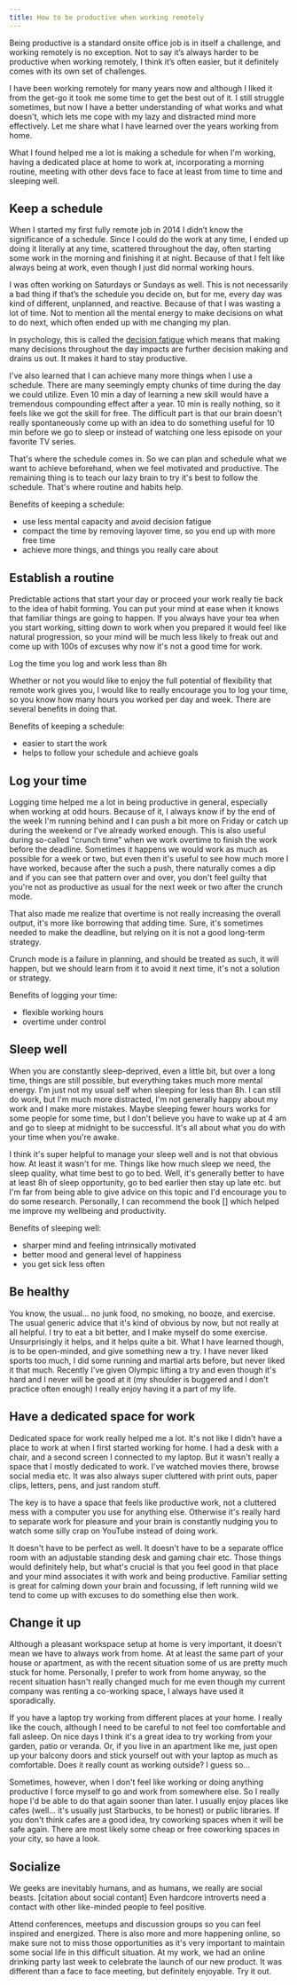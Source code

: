 ```yaml
---
title: How to be productive when working remotely
---
```


Being productive is a standard onsite office job is in itself a challenge, and working remotely is no exception. Not to say it’s always harder to be productive when working remotely, I think it’s often easier, but it definitely comes with its own set of challenges.

I have been working remotely for many years now and although I liked it from the get-go it took me some time to get the best out of it. I still struggle sometimes, but now I have a better understanding of what works and what doesn't, which lets me cope with my lazy and distracted mind more effectively. Let me share what I have learned over the years working from home.

What I found helped me a lot is making a schedule for when I'm working, having a dedicated place at home to work at, incorporating a morning routine, meeting with other devs face to face at least from time to time and sleeping well.

## Keep a schedule

When I started my first fully remote job in 2014 I didn’t know the significance of a schedule. Since I could do the work at any time, I ended up doing it literally at any time, scattered throughout the day, often starting some work in the morning and finishing it at night. Because of that I felt like always being at work, even though I just did normal working hours.

I was often working on Saturdays or Sundays as well. This is not necessarily a bad thing if that’s the schedule you decide on, but for me, every day was kind of different, unplanned, and reactive. Because of that I was wasting a lot of time. Not to mention all the mental energy to make decisions on what to do next, which often ended up with me changing my plan.

In psychology, this is called the [decision fatigue](https://en.wikipedia.org/wiki/Decision_fatigue) which means that making many decisions throughout the day impacts are further decision making and drains us out. It makes it hard to stay productive.

I've also learned that I can achieve many more things when I use a schedule. There are many seemingly empty chunks of time during the day we could utilize. Even 10 min a day of learning a new skill would have a tremendous compounding effect after a year. 10 min is really nothing, so it feels like we got the skill for free. The difficult part is that our brain doesn't really spontaneously come up with an idea to do something useful for 10 min before we go to sleep or instead of watching one less episode on your favorite TV series.

That's where the schedule comes in. So we can plan and schedule what we want to achieve beforehand, when we feel motivated and productive. The remaining thing is to teach our lazy brain to try it's best to follow the schedule. That's where routine and habits help.

Benefits of keeping a schedule:

- use less mental capacity and avoid decision fatigue
- compact the time by removing layover time, so you end up with more free time
- achieve more things, and things you really care about

## Establish a routine

Predictable actions that start your day or proceed your work really tie back to the idea of habit forming. You can put your mind at ease when it knows that familiar things are going to happen. If you always have your tea when you start working, sitting down to work when you prepared it would feel like natural progression, so your mind will be much less likely to freak out and come up with 100s of excuses why now it's not a good time for work.

Log the time you log and work less than 8h

Whether or not you would like to enjoy the full potential of flexibility that remote work gives you, I would like to really encourage you to log your time, so you know how many hours you worked per day and week. There are several benefits in doing that.

Benefits of keeping a schedule:

- easier to start the work
- helps to follow your schedule and achieve goals

## Log your time

Logging time helped me a lot in being productive in general, especially when working at odd hours. Because of it, I always know if by the end of the week I'm running behind and I can push a bit more on Friday or catch up during the weekend or I've already worked enough. This is also useful during so-called "crunch time" when we work overtime to finish the work before the deadline. Sometimes it happens we would work as much as possible for a week or two, but even then it's useful to see how much more I have worked, because after the such a push, there naturally comes a dip and if you can see that pattern over and over, you don't feel guilty that you're not as productive as usual for the next week or two after the crunch mode.

That also made me realize that overtime is not really increasing the overall output, it's more like borrowing that adding time. Sure, it's sometimes needed to make the deadline, but relying on it is not a good long-term strategy.

Crunch mode is a failure in planning, and should be treated as such, it will happen, but we should learn from it to avoid it next time, it's not a solution or strategy.

Benefits of logging your time:

- flexible working hours
- overtime under control

## Sleep well

When you are constantly sleep-deprived, even a little bit, but over a long time, things are still possible, but everything takes much more mental energy. I'm just not my usual self when sleeping for less than 8h. I can still do work, but I'm much more distracted, I'm not generally happy about my work and I make more mistakes. Maybe sleeping fewer hours works for some people for some time, but I don't believe you have to wake up at 4 am and go to sleep at midnight to be successful. It's all about what you do with your time when you're awake.

I think it's super helpful to manage your sleep well and is not that obvious how. At least it wasn't for me. Things like how much sleep we need, the sleep quality, what time best to go to bed. Well, it's generally better to have at least 8h of sleep opportunity, go to bed earlier then stay up late etc. but I'm far from being able to give advice on this topic and I'd encourage you to do some research. Personally, I can recommend the book [] which helped me improve my wellbeing and productivity.

Benefits of sleeping well:

- sharper mind and feeling intrinsically motivated
- better mood and general level of happiness
- you get sick less often


## Be healthy

You know, the usual... no junk food, no smoking, no booze, and exercise. The usual generic advice that it's kind of obvious by now, but not really at all helpful. I try to eat a bit better, and I make myself do some exercise. Unsurprisingly it helps, and it helps quite a bit. What I have learned though, is to be open-minded, and give something new a try. I have never liked sports too much, I did some running and martial arts before, but never liked it that much. Recently I've given Olympic lifting a try and even though it's hard and I never will be good at it (my shoulder is buggered and I don't practice often enough) I really enjoy having it a part of my life.

## Have a dedicated space for work

Dedicated space for work really helped me a lot. It's not like I didn't have a place to work at when I first started working for home. I had a desk with a chair, and a second screen I connected to my laptop. But it wasn't really a space that I mostly dedicated to work. I've watched movies there, browse social media etc. It was also always super cluttered with print outs, paper clips, letters, pens, and just random stuff.

The key is to have a space that feels like productive work, not a cluttered mess with a computer you use for anything else. Otherwise it's really hard to separate work for pleasure and your brain is constantly nudging you to watch some silly crap on YouTube instead of doing work. 

It doesn't have to be perfect as well. It doesn't have to be a separate office room with an adjustable standing desk and gaming chair etc. Those things would definitely help, but what's crucial is that you feel good in that place and your mind associates it with work and being productive. Familiar setting is great for calming down your brain and focussing, if left running wild we tend to come up with excuses to do something else then work.

## Change it up

Although a pleasant workspace setup at home is very important, it doesn't mean we have to always work from home. At at least the same part of your house or apartment, as with the recent situation some of us are pretty much stuck for home. Personally, I prefer to work from home anyway, so the recent situation hasn't really changed much for me even though my current company was renting a co-working space, I always have used it sporadically.

If you have a laptop try working from different places at your home. I really like the couch, although I need to be careful to not feel too comfortable and fall asleep. On nice days I think it's a great idea to try working from your garden, patio or veranda. Or, if you live in an apartment like me, just open up your balcony doors and stick yourself out with your laptop as much as comfortable. Does it really count as working outside? I guess so...  

Sometimes, however, when I don't feel like working or doing anything productive I force myself to go and work from somewhere else. So I really hope I'd be able to do that again sooner than later. I usually enjoy places like cafes (well... it's usually just Starbucks, to be honest) or public libraries. If you don't think cafes are a good idea, try coworking spaces when it will be safe again. There are most likely some cheap or free coworking spaces in your city, so have a look.

## Socialize

We geeks are inevitably humans, and as humans, we really are social beasts. [citation about social contant] Even hardcore introverts need a contact with other like-minded people to feel positive.

Attend conferences, meetups and discussion groups so you can feel inspired and energized. There is also more and more happening online, so make sure not to miss those opportunities as it's very important to maintain some social life in this difficult situation. At my work, we had an online drinking party last week to celebrate the launch of our new product. It was different than a face to face meeting, but definitely enjoyable. Try it out.

